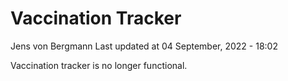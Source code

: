 Vaccination Tracker
================
Jens von Bergmann
Last updated at 04 September, 2022 - 18:02

Vaccination tracker is no longer functional.
